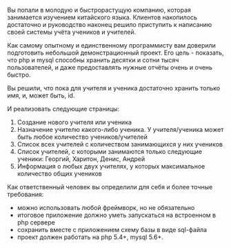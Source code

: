 Вы попали в молодую и быстрорастущую компанию, которая занимается изучением китайского языка. Клиентов накопилось достаточно и руководство наконец решило приступить к написанию своей системы учёта учеников и учителей.

Как самому опытному и единственному программисту вам доверили подготовить небольшой демонстрационный проект. Его цель - показать, что php и mysql способны хранить десятки и сотни тысяч пользователей, и даже предоставлять нужные отчёты очень и очень быстро.

Вы решили, что  пока для учителя и ученика достаточно хранить только имя, и, может быть, id. 

И реализовать следующие страницы:

1. Создание нового учителя или ученика
2. Назначение учителю какого-либо ученика. У учителя/ученика может быть любое количество учеников/учителей
3. Список всех учителей с количеством занимающихся у них учеников
4. Список учителей, с которыми занимаются только следующие ученики: Георгий, Харитон, Денис, Андрей
5. Информация о любых двух учителях, у которых максимальное количество общих учеников

Как ответственный человек вы определили для себя и более точные требования:

- можно использовать любой фреймворк, но не обязательно
- итоговое приложение должно уметь запускаться на встроенном в php сервере
- сохранить вместе с приложением схему базы в виде sql-файла
- проект должен работать на  php 5.4+, mysql 5.6+.